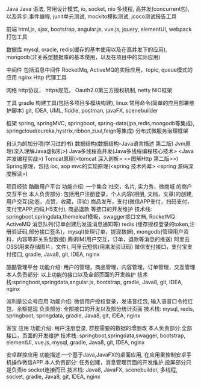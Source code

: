 Java
  Java 语法, 常用设计模式, io, socket, nio 多线程, 高并发(concurrent包), 
  以及异步,事件编程, junit单元测试, mockito模拟测试, jcoco测试报告工具

前端
html,js, ajax, bootstrap, angular.js, vue.js, jquery, elementUI, webpack打包工具

数据库
mysql, oracle, redis(缓存的基本使用以及在高并发下的应用), 
mongodb(非关系型数据库的基本使用，以及在项目中的实际应用)

中间件
包括消息中间件 RocketMq, ActiveMQ的实际应用，topic, queue模式的应用
nginx Http 代理工具

网络
http协议， https规范， Oauth2.0第三方授权机制, netty NIO框架

工具
gradle 构建工具(包括多项目多模块构建), linux 常用命令(简单的应用部署维护脚本)
git, IDEA, UML, fiddle, postman, javaFX, scenebuilder

框架
spring, springMVC, springboot, spring-data(jpa,redis,mongodb等集成), 
springcloud(eureka,hystrix,ribbon,zuul,feign等集成) 分布式微服务治理框架

自认为的加分项(学习过的书)
数据结构(数据结构-Java语言描述 第二版)
Jvm原理(深入理解Java虚拟机>)
Java多线程高并发(Java多线程编程核心技术> <Java并发编程实战>)
Tomcat原理(<tomcat 深入剖析> <<图解Http 第二版>>)
Spring原理，包括 ioc, aop mvc的实现原理(<spring 技术内幕> <spring 源码深度解读>)


项目经验
酷酷用户平台
功能介绍: 一个集合 社交，名片, 实力秀，微商城 的商户交互平台
本人负责部分:
包括用户注册登录，个人内容(相册, 文档，文章)的创建, 用户交互(动态，点赞，收藏，评论)
商品发布，支付(微信APP支付，扫码支付，支付宝APP,扫码,H5支付), 商品退款 等接口的开发维护
技术栈: 
springboot,springdata,themeleaf模板，swagger接口文档, RocketMQ ActiveMQ 消息队列(订单创建后发送消息通知等)
redis (缓存授权登录的token,注册验证码,部分接口签名)，mysql(处理订单，提现数据), mongodb(管理用户资料，内容等非关系型数据)
腾讯IM(用户交互，订单，退款等消息的推送) 阿里云OSS(用来存储图片，文件), 阿里云短信(用来发验证码)
微信支付接口，支付宝支付接口, gradle, Java8, git, IDEA, nginx

酷酷管理平台
功能介绍: 用户的管理，商品管理，内容管理，订单管理，交互管理
本人负责部分:  以上功能的接口以及全部页面的开发维护
技术栈:springboot,springdata,angular.js, bootstrap, gradle, Java8, git, IDEA, nginx

派利是公众号应用
功能介绍: 微信用户授权登录，发语音红包, 输入语音口令抢红包，余额提现
负责部分: 全部接口的开发以及部分统计页面
技术栈: mysql, redis, springboot, springdata, gradle, Java8, git, IDEA, nginx

客宝 应用
功能介绍: 用户注册登录, 群控需要的数据的增删改
本人负责部分:全部接口，页面的开发维护
技术栈: springboot,springdata,swagger, bootstrap, elementUI, vue.js, mysql, gradle, Java8, git, IDEA, nginx

安卓群控应用
功能描述:一个基于Java,JavaFX的桌面应用, 在应用里控制安卓手机操作微信APP
本人负责部分: 任务创建，消息管理页面的开发维护,投屏部分只是负责io socket连接而已
技术栈: Java8, JavaFX, scenebuilder, 多线程, socket, gradle, Java8, git, IDEA, nginx
